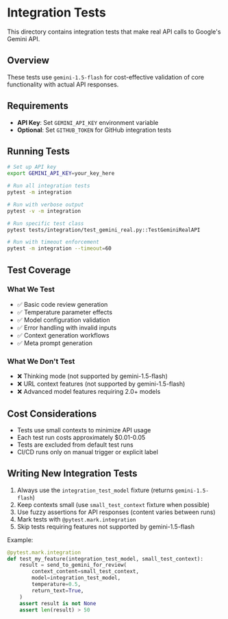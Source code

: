 # Integration Tests

This directory contains integration tests that make real API calls to Google's Gemini API.

## Overview

These tests use `gemini-1.5-flash` for cost-effective validation of core functionality with actual API responses.

## Requirements

- **API Key**: Set `GEMINI_API_KEY` environment variable
- **Optional**: Set `GITHUB_TOKEN` for GitHub integration tests

## Running Tests

```bash
# Set up API key
export GEMINI_API_KEY=your_key_here

# Run all integration tests
pytest -m integration

# Run with verbose output
pytest -v -m integration

# Run specific test class
pytest tests/integration/test_gemini_real.py::TestGeminiRealAPI

# Run with timeout enforcement
pytest -m integration --timeout=60
```

## Test Coverage

### What We Test
- ✅ Basic code review generation
- ✅ Temperature parameter effects
- ✅ Model configuration validation
- ✅ Error handling with invalid inputs
- ✅ Context generation workflows
- ✅ Meta prompt generation

### What We Don't Test
- ❌ Thinking mode (not supported by gemini-1.5-flash)
- ❌ URL context features (not supported by gemini-1.5-flash)
- ❌ Advanced model features requiring 2.0+ models

## Cost Considerations

- Tests use small contexts to minimize API usage
- Each test run costs approximately $0.01-0.05
- Tests are excluded from default test runs
- CI/CD runs only on manual trigger or explicit label

## Writing New Integration Tests

1. Always use the `integration_test_model` fixture (returns `gemini-1.5-flash`)
2. Keep contexts small (use `small_test_context` fixture when possible)
3. Use fuzzy assertions for API responses (content varies between runs)
4. Mark tests with `@pytest.mark.integration`
5. Skip tests requiring features not supported by gemini-1.5-flash

Example:
```python
@pytest.mark.integration
def test_my_feature(integration_test_model, small_test_context):
    result = send_to_gemini_for_review(
        context_content=small_test_context,
        model=integration_test_model,
        temperature=0.5,
        return_text=True,
    )
    assert result is not None
    assert len(result) > 50
```